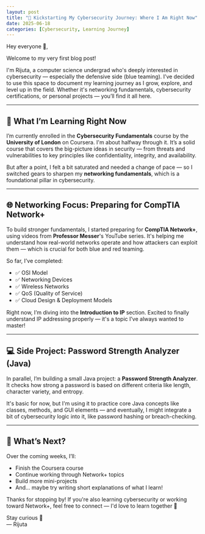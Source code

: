 ```yaml
---
layout: post
title: "🚀 Kickstarting My Cybersecurity Journey: Where I Am Right Now"
date: 2025-06-18
categories: [Cybersecurity, Learning Journey]
---
```


Hey everyone 👋,

Welcome to my very first blog post!

I'm Rijuta, a computer science undergrad who's deeply interested in cybersecurity — especially the defensive side (blue teaming). I’ve decided to use this space to document my learning journey as I grow, explore, and level up in the field. Whether it's networking fundamentals, cybersecurity certifications, or personal projects — you’ll find it all here.

---

## 🧠 What I’m Learning Right Now

I’m currently enrolled in the **Cybersecurity Fundamentals** course by the **University of London** on Coursera. I'm about halfway through it. It’s a solid course that covers the big-picture ideas in security — from threats and vulnerabilities to key principles like confidentiality, integrity, and availability.

But after a point, I felt a bit saturated and needed a change of pace — so I switched gears to sharpen my **networking fundamentals**, which is a foundational pillar in cybersecurity.

---

## 🌐 Networking Focus: Preparing for CompTIA Network+

To build stronger fundamentals, I started preparing for **CompTIA Network+**, using videos from **Professor Messer**'s YouTube series. It's helping me understand how real-world networks operate and how attackers can exploit them — which is crucial for both blue and red teaming.

So far, I’ve completed:
- ✅ OSI Model  
- ✅ Networking Devices  
- ✅ Wireless Networks
- ✅ QoS (Quality of Service)  
- ✅ Cloud Design & Deployment Models  

Right now, I’m diving into the **Introduction to IP** section. Excited to finally understand IP addressing properly — it's a topic I’ve always wanted to master!

---

## 💻 Side Project: Password Strength Analyzer (Java)

In parallel, I’m building a small Java project: a **Password Strength Analyzer**. It checks how strong a password is based on different criteria like length, character variety, and entropy.

It's basic for now, but I'm using it to practice core Java concepts like classes, methods, and GUI elements — and eventually, I might integrate a bit of cybersecurity logic into it, like password hashing or breach-checking.

---

## 🎯 What’s Next?

Over the coming weeks, I’ll:
- Finish the Coursera course  
- Continue working through Network+ topics  
- Build more mini-projects  
- And… maybe try writing short explanations of what I learn!

Thanks for stopping by! If you're also learning cybersecurity or working toward Network+, feel free to connect — I'd love to learn together 🤝

Stay curious 🔐  
— Rijuta
